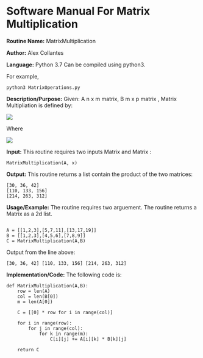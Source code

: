 # Software Manual For Matrix Multiplication

**Routine Name:** MatrixMultiplication
 
**Author:** Alex Collantes
 
**Language:** Python 3.7 Can be compiled using python3.

For example,

`python3 MatrixOperations.py`

**Description/Purpose:** Given: A n x m matrix, B m x p  matrix , Matrix Multipliation is defined by: 


![](http://mathworld.wolfram.com/images/equations/MatrixMultiplication/NumberedEquation3.gif) 

Where

![](http://mathworld.wolfram.com/images/equations/MatrixMultiplication/NumberedEquation1.gif)

**Input:** This routine requires two inputs Matrix and Matrix :

`MatrixMultiplication(A, x)`

**Output:** This routine returns a list contain the product of the two matrices:
```
[30, 36, 42]
[110, 133, 156]
[214, 263, 312]
```

**Usage/Example:** The routine requires two arguement. The routine returns a Matrix as a 2d list.
```python3

A = [[1,2,3],[5,7,11],[13,17,19]]
B = [[1,2,3],[4,5,6],[7,8,9]]
C = MatrixMultiplication(A,B)
 ```
Output from the line above:

`[30, 36, 42]
[110, 133, 156]
[214, 263, 312]
`

**Implementation/Code:** The following code is:

```python3 
def MatrixMultiplication(A,B):
    row = len(A)
    col = len(B[0])
    m = len(A[0])
    
    C = [[0] * row for i in range(col)]
    
    for i in range(row):
        for j in range(col):
            for k in range(m):
                C[i][j] += A[i][k] * B[k][j]
    
    return C
```
